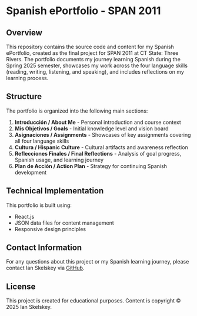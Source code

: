 # Spanish ePortfolio - SPAN 2011

## Overview
This repository contains the source code and content for my Spanish ePortfolio, created as the final project for SPAN 2011 at CT State: Three Rivers. The portfolio documents my journey learning Spanish during the Spring 2025 semester, showcases my work across the four language skills (reading, writing, listening, and speaking), and includes reflections on my learning process.

## Structure
The portfolio is organized into the following main sections:

1. **Introducción / About Me** - Personal introduction and course context
2. **Mis Objetivos / Goals** - Initial knowledge level and vision board
3. **Asignaciones / Assignments** - Showcases of key assignments covering all four language skills
4. **Cultura / Hispanic Culture** - Cultural artifacts and awareness reflection
5. **Reflecciones Finales / Final Reflections** - Analysis of goal progress, Spanish usage, and learning journey
6. **Plan de Acción / Action Plan** - Strategy for continuing Spanish development

## Technical Implementation
This portfolio is built using:
- React.js
- JSON data files for content management
- Responsive design principles

## Contact Information
For any questions about this project or my Spanish learning journey, please contact Ian Skelskey via [GitHub](https://github.com/ianskelskey).

## License
This project is created for educational purposes. Content is copyright © 2025 Ian Skelskey.
